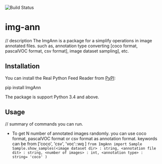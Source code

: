 ![Build Status](https://travis-ci.com/nipdep/img-ann.svg?branch=main)
# img-ann
 // description
The ImgAnn is a package for a simplify operations in image annotated files.
such as, annotation type converting \[coco format, pascalVOC format, csv format], image dataset sampling], etc.


## Installation
You can install the Real Python Feed Reader from [PyPI](https://pypi.org/project/ImgAnn/):

pip install ImgAnn

The package is support Python 3.4 and above.
 
## Usage
 // summary of commands you can run.
 
 - To get N number of annotated images randomly.
    you can use coco format, pascalVOC format or csv format as annotation format.
    <annotation type> keywords can be from \['coco', 'csv', 'voc'::wq
    ]
 `
 from ImgAnn import Sample
 Sample.show_samples(<image dataset dir> : string, <annotation file dit> : string, <number of images> : int, <annotation type> : string= 'coco' ) 
 `
 
 
 
